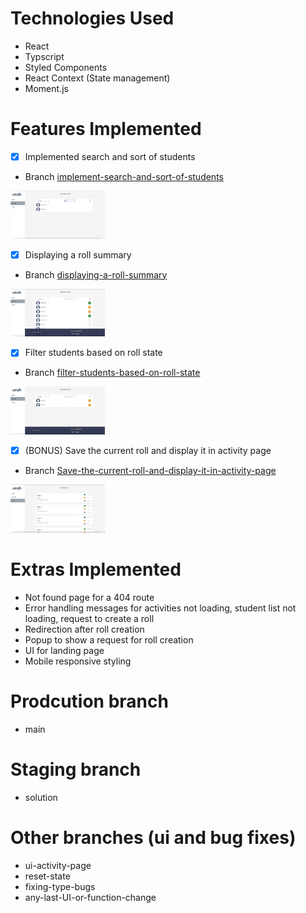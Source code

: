 # Technologies Used
- React 
- Typscript 
- Styled Components 
- React Context (State management)
- Moment.js


# Features Implemented 
- [x] Implemented search and sort of students
- Branch [implement-search-and-sort-of-students](https://github.com/manchandajayant/orah-engineering-test/tree/implement-search-and-sort-of-students)

<img src="../screenshots/search.png" width=30% height=30%>

- [x] Displaying a roll summary
- Branch [displaying-a-roll-summary](https://github.com/manchandajayant/orah-engineering-test/tree/displaying-a-roll-summary)

<img src="../screenshots/roll-sum.png" width=30% height=30%>


- [x] Filter students based on roll state
- Branch [filter-students-based-on-roll-state](https://github.com/manchandajayant/orah-engineering-test/tree/filter-students-based-on-roll-state)

<img src="../screenshots/filter-roll.png" width=30% height=30%>

- [x] (BONUS) Save the current roll and display it in activity page
- Branch [Save-the-current-roll-and-display-it-in-activity-page](https://github.com/manchandajayant/orah-engineering-test/tree/Save-the-current-roll-and-display-it-in-activity-page)

<img src="../screenshots/activity.png" width=30% height=30%>


# Extras Implemented 
- Not found page for a 404 route 
- Error handling messages for activities not loading, student list not loading, request to create a roll
- Redirection after roll creation
- Popup to show a request for roll creation 
- UI for landing page
- Mobile responsive styling

# Prodcution branch
- main

# Staging branch 
- solution 

# Other branches (ui and bug fixes)
- ui-activity-page
- reset-state
- fixing-type-bugs
- any-last-UI-or-function-change